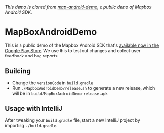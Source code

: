 *This demo is cloned from [map-android-demo](https://github.com/mapbox/mapbox-android-demo), a public demo of Mapbox Android SDK.*


# MapBoxAndroidDemo

This is a public demo of the Mapbox Android SDK that's [available now in the Google Play Store](https://play.google.com/store/apps/details?id=com.mapbox.mapboxandroiddemo).
We use this to test out changes and collect user feedback and bug reports.

## Building

* Change the `versionCode` in `build.gradle`
* Run `./MapboxAndroidDemo/release.sh` to generate a new release, which will be in `build/MapBoxAndroidDemo-release.apk`

## Usage with IntelliJ

After tweaking your `build.gradle` file, start a new IntelliJ project by importing
`./build.gradle`.
